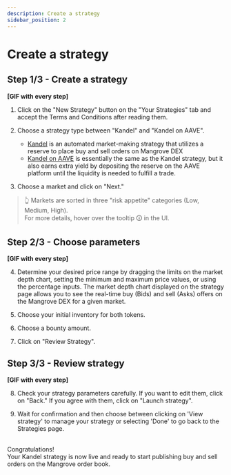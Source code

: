 ```yaml
---
description: Create a strategy
sidebar_position: 2
---
```



# Create a strategy


## Step 1/3 - Create a strategy

**[GIF with every step]**

1. Click on the "New Strategy" button on the "Your Strategies" tab and accept the Terms and Conditions after reading them.

2. Choose a strategy type between "Kandel" and "Kandel on AAVE".
    * [Kandel](../../kandel-doc/README.md) is an automated market-making strategy that utilizes a reserve to place buy and sell orders on Mangrove DEX
    * [Kandel on AAVE](../../kandel-doc/details-on-strats/#kandel-on-aave) is essentially the same as the Kandel strategy, but it also earns extra yield by depositing the reserve on the AAVE platform until the liquidity is needed to fulfill a trade.
    
3. Choose a market and click on "Next."

> 👆
> Markets are sorted in three "risk appetite" categories (Low, Medium, High).<br />For more details, hover over the tooltip 🛈 in the UI.

## Step 2/3 - Choose parameters

**[GIF with every step]**

4. Determine your desired price range by dragging the limits on the market depth chart, setting the minimum and maximum price values, or using the percentage inputs. The market depth chart displayed on the strategy page allows you to see the real-time buy (Bids) and sell (Asks) offers on the Mangrove DEX for a given market.

5. Choose your initial inventory for both tokens.

6. Choose a bounty amount.

7. Click on "Review Strategy".


## Step 3/3 - Review strategy

**[GIF with every step]**

8. Check your strategy parameters carefully. If you want to edit them, click on "Back." If you agree with them, click on "Launch strategy".

9. Wait for confirmation and then choose between clicking on 'View strategy' to manage your strategy or selecting 'Done' to go back to the Strategies page.

<br />
Congratulations!<br />
Your Kandel strategy is now live and ready to start publishing buy and sell orders on the Mangrove order book.
